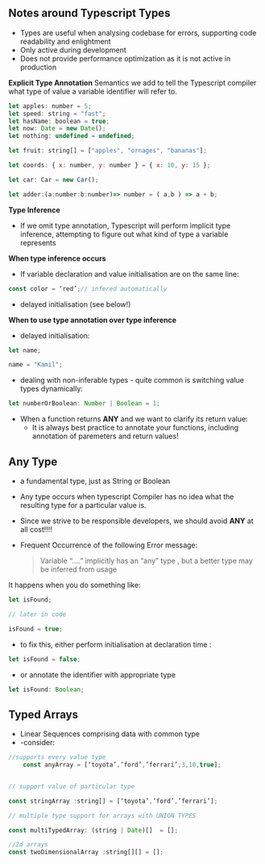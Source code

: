 ## **Notes around Typescript Types**

- Types are useful when analysing codebase for errors, supporting code readability and enlightment
- Only active during development
- Does not provide performance optimization as it is not active in production

**Explicit Type Annotation**
Semantics we add to tell the Typescript compiler what type of value a variable identifier will refer to.

```javascript
let apples: number = 5;
let speed: string = "fast";
let hasName: boolean = true;
let now: Date = new Date();
let nothing: undefined = undefined;

let fruit: string[] = ["apples", "ornages", "bananas"];

let coords: { x: number, y: number } = { x: 10, y: 15 };

let car: Car = new Car();

let adder:(a:number:b:number)=> number = ( a,b ) => a + b;
```

**Type Inference**

- If we omit type annotation, Typescript will perform implicit type inference, attempting to figure out what kind of type a variable represents

**When type inference occurs**

- If variable declaration and value initialisation are on the same line:

```javascript
const color = ‘red’;// infered automatically
```

- delayed initialisation (see below!)

**When to use type annotation over type inference**

- delayed initialisation:

```javascript
let name;

name = "Kamil";
```

- dealing with non-inferable types - quite common is switching value types dynamically:

```javascript
let numberOrBoolean: Number | Boolean = 1;
```

- When a function returns **ANY** and we want to clarify its return value:
  - It is always best practice to annotate your functions, including annotation of paremeters and return values!

## Any Type

- a fundamental type, just as String or Boolean

- Any type occurs when typescript Compiler has no idea what the resulting type for a particular value is.

- Since we strive to be responsible developers, we should avoid **ANY** at all cost!!!!

- Frequent Occurrence of the following Error message:
  > Variable “....“ implicitly has an “any” type , but a better type may be inferred from usage

It happens when you do something like:

```javascript
let isFound;

// later in code

isFound = true;
```

- to fix this, either perform initialisation at declaration time :

```javascript
let isFound = false;
```

- or annotate the identifier with appropriate type

```javascript
let isFound: Boolean;
```

## Typed Arrays

- Linear Sequences comprising data with common type
- -consider:

```javascript
//supports every value type
	const anyArray = [‘toyota’,’ford’,’ferrari’,3,10,true];


// support value of particular type

const stringArray :string[] = [‘toyota’,’ford’,’ferrari’];

// multiple type support for arrays with UNION TYPES

const multiTypedArray: (string | Date)[]  = [];

//2d arrays
const twoDimensionalArray :string[][] = [];
```
